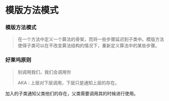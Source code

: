 模版方法模式
===

### 模版方法模式
> 在一个方法中定义一个算法的骨架，而将一些步骤延迟到子类中。模版方法使得子类可以在不改变算法结构的情况下，重新定义算法中的某些步骤。
> 
>
### 好莱坞原则
> 别调用我们，我们会调用你
>
>  AKA : 上层对下层调用，下层只是通知上层的存在。
>

加入的子类通知父类他们的存在，父类需要调用其的时候进行使用。



